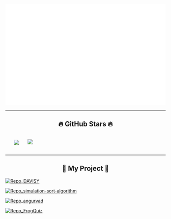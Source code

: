 <!-- <p align="left"> <img src="https://komarev.com/ghpvc/?username=TheanIshtar&label=Profile%20views&color=0e75b6&style=flat" alt="TheanIshtar" /> </p>
 -->
<a href="#" target="_blank">
  <img src="svg/thean.svg" width="1200" alt="thean-official" />
</a>

-----

<h2 align="center">🔥 GitHub Stars 🔥</h2>
<!-- https://github.com/anuraghazra/github-readme-stats -->
<br>
<div align=center display="flex">
  <a href="#" title="TheanIshtar">
    <img width="315" align="center" src="https://github-readme-stats.vercel.app/api/top-langs/?username=theanishtar&langs_count=8&show_icons=true&theme=tokyonight"/>
  </a>
  <a href="#" title="TheanIshtar">
    <img align="right" width="434" src="https://github-readme-stats.vercel.app/api?username=Theanishtar&show_icons=true&theme=tokyonight" />
  </a>
</div>

<br>

-----
<h2 align="center">🌻 My Project 🌻</h2>


[![Repo_DAVISY](https://github-readme-stats.vercel.app/api/pin/?username=Theanishtar&langs_count=8&repo=DAVISY-PRO1041&cache_seconds=2000&how_icons=true&theme=dracula&align=right)](https://caodang.fpt.edu.vn/tin-tuc-poly/can-tho-tin-sinh-vien/du-an-phan-mem-quan-ly-ban-phu-kien-thiet-bi-di-dong-cua-sinh-vien-fpoly-can-tho-lot-mat-xanh-cua-giang-vien.html?zarsrc=30&utm_source=zalo&utm_medium=zalo&utm_campaign=zalo) 

[![Repo_simulation-sort-algorithm](https://github-readme-stats.vercel.app/api/pin/?username=Theanishtar&langs_count=8&repo=simulation-sort-algorithm&cache_seconds=2000&how_icons=true&theme=dracula&align=left)](https://github.com/Theanishtar/simulation-sort-algorithm) 

[![Repo_angurvad](https://github-readme-stats.vercel.app/api/pin/?username=Theanishtar&langs_count=8&repo=angurvad&cache_seconds=2000&how_icons=true&theme=dracula&align=left)](https://github.com/Theanishtar/angurvad) 

[![Repo_FrogQuiz](https://github-readme-stats.vercel.app/api/pin/?username=Theanishtar&langs_count=8&repo=frog-quiz&cache_seconds=2000&how_icons=true&theme=dracula&align=right)](https://caodang.fpt.edu.vn/tin-tuc-poly/can-tho-tin-sinh-vien/nam-sinh-fpt-polytechnic-can-tho-tai-nang-sang-tao-he-thong-hoc-lap-trinh-bo-ich.html?zarsrc=30&utm_source=zalo&utm_medium=zalo&utm_campaign=zalo&gidzl=jGLlJD1wT3os6sbDsc9sFBuQOqp4ONa-g1vb7PrWAsZz73KSosOhFVeUCKYRCYKv-4vlI3HKJon7qtDwCm&fbclid=IwAR1doILz1Bs9TZQ7lyH3tp-CuCpKiZl-eSZ0UVj3Ryq1m4CY2PtSAWp2VPM) 
